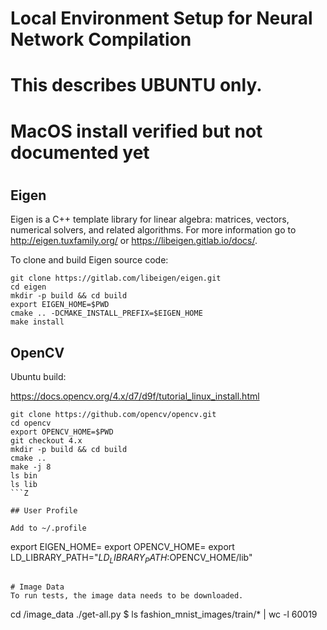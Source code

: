 # Local Environment Setup for Neural Network Compilation
#
# This describes UBUNTU only.
# MacOS install verified but not documented yet
#

## Eigen
Eigen is a C++ template library for linear algebra: matrices, vectors, numerical solvers, and related algorithms.
For more information go to http://eigen.tuxfamily.org/ or https://libeigen.gitlab.io/docs/.

To clone and build Eigen source code:
```
git clone https://gitlab.com/libeigen/eigen.git
cd eigen
mkdir -p build && cd build
export EIGEN_HOME=$PWD
cmake .. -DCMAKE_INSTALL_PREFIX=$EIGEN_HOME
make install

```

## OpenCV

Ubuntu build:

https://docs.opencv.org/4.x/d7/d9f/tutorial_linux_install.html

```
git clone https://github.com/opencv/opencv.git
cd opencv
export OPENCV_HOME=$PWD
git checkout 4.x
mkdir -p build && cd build
cmake ..
make -j 8
ls bin
ls lib
```Z

## User Profile

Add to ~/.profile
```
export EIGEN_HOME=<eigen location>
export OPENCV_HOME=<opencv location>
export LD_LIBRARY_PATH="$LD_LIBRARY_PATH:$OPENCV_HOME/lib"
```

# Image Data
To run tests, the image data needs to be downloaded.
```
cd <sst-tools>/image_data
./get-all.py
$ ls fashion_mnist_images/train/* | wc -l
   60019

```
